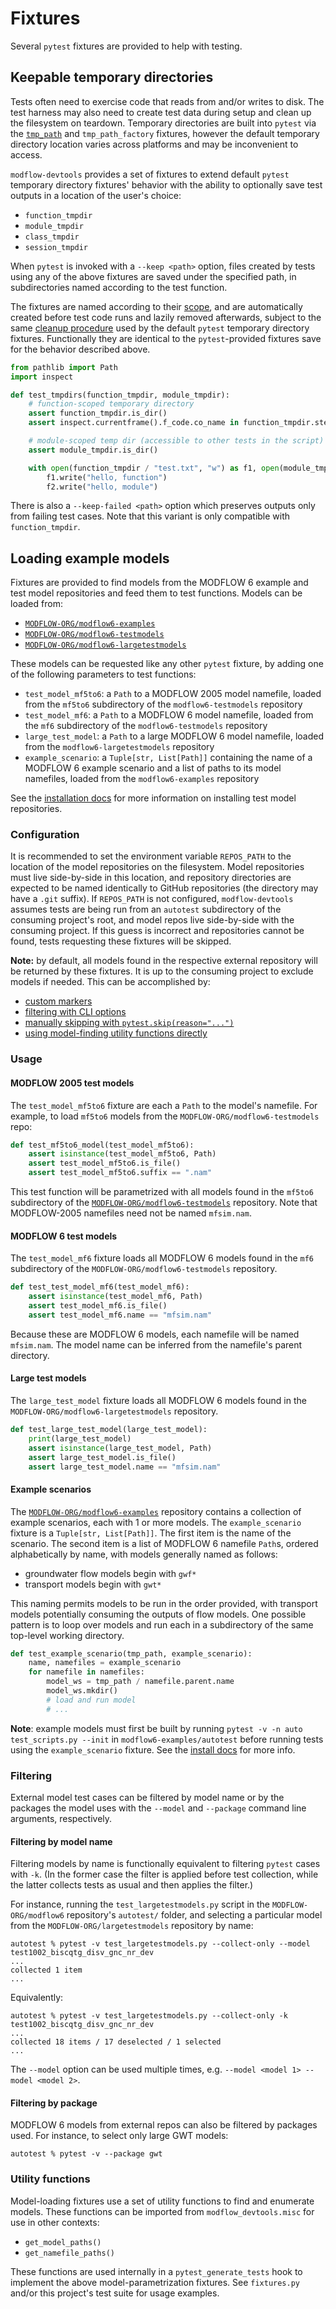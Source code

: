 # Fixtures

Several `pytest` fixtures are provided to help with testing.

## Keepable temporary directories

Tests often need to exercise code that reads from and/or writes to disk. The test harness may also need to create test data during setup and clean up the filesystem on teardown. Temporary directories are built into `pytest` via the [`tmp_path`](https://docs.pytest.org/en/latest/how-to/tmp_path.html#the-tmp-path-fixture) and `tmp_path_factory` fixtures, however the default temporary directory location varies across platforms and may be inconvenient to access.

`modflow-devtools` provides a set of fixtures to extend default `pytest` temporary directory fixtures' behavior with the ability to optionally save test outputs in a location of the user's choice:

- `function_tmpdir`
- `module_tmpdir`
- `class_tmpdir`
- `session_tmpdir`

When `pytest` is invoked with a `--keep <path>` option, files created by tests using any of the above fixtures are saved under the specified path, in subdirectories named according to the test function.

The fixtures are named according to their [scope](https://docs.pytest.org/en/7.1.x/how-to/fixtures.html#scope-sharing-fixtures-across-classes-modules-packages-or-session), and are automatically created before test code runs and lazily removed afterwards, subject to the same [cleanup procedure](https://docs.pytest.org/en/latest/how-to/tmp_path.html#the-default-base-temporary-directory) used by the default `pytest` temporary directory fixtures. Functionally they are identical to the `pytest`-provided fixtures save for the behavior described above. 

```python
from pathlib import Path
import inspect

def test_tmpdirs(function_tmpdir, module_tmpdir):
    # function-scoped temporary directory
    assert function_tmpdir.is_dir()
    assert inspect.currentframe().f_code.co_name in function_tmpdir.stem

    # module-scoped temp dir (accessible to other tests in the script)
    assert module_tmpdir.is_dir()

    with open(function_tmpdir / "test.txt", "w") as f1, open(module_tmpdir / "test.txt", "w") as f2:
        f1.write("hello, function")
        f2.write("hello, module")
```

There is also a `--keep-failed <path>` option which preserves outputs only from failing test cases. Note that this variant is only compatible with `function_tmpdir`.

## Loading example models

Fixtures are provided to find models from the MODFLOW 6 example and test model repositories and feed them to test functions. Models can be loaded from:

- [`MODFLOW-ORG/modflow6-examples`](https://github.com/MODFLOW-ORG/modflow6-examples)
- [`MODFLOW-ORG/modflow6-testmodels`](https://github.com/MODFLOW-ORG/modflow6-testmodels)
- [`MODFLOW-ORG/modflow6-largetestmodels`](https://github.com/MODFLOW-ORG/modflow6-largetestmodels)

These models can be requested like any other `pytest` fixture, by adding one of the following parameters to test functions:

- `test_model_mf5to6`: a `Path` to a MODFLOW 2005 model namefile, loaded from the `mf5to6` subdirectory of the `modflow6-testmodels` repository
- `test_model_mf6`: a `Path` to a MODFLOW 6 model namefile, loaded from the `mf6` subdirectory of the `modflow6-testmodels` repository
- `large_test_model`: a `Path` to a large MODFLOW 6 model namefile, loaded from the `modflow6-largetestmodels` repository
- `example_scenario`: a `Tuple[str, List[Path]]` containing the name of a MODFLOW 6 example scenario and a list of paths to its model namefiles, loaded from the `modflow6-examples` repository

See the [installation docs](install.md) for more information on installing test model repositories.

### Configuration

It is recommended to set the environment variable `REPOS_PATH` to the location of the model repositories on the filesystem. Model repositories must live side-by-side in this location, and repository directories are expected to be named identically to GitHub repositories (the directory may have a `.git` suffix). If `REPOS_PATH` is not configured, `modflow-devtools` assumes tests are being run from an `autotest` subdirectory of the consuming project's root, and model repos live side-by-side with the consuming project. If this guess is incorrect and repositories cannot be found, tests requesting these fixtures will be skipped.

**Note:** by default, all models found in the respective external repository will be returned by these fixtures. It is up to the consuming project to exclude models if needed. This can be accomplished by:

- [custom markers](https://docs.pytest.org/en/7.1.x/example/markers.html)
- [filtering with CLI options](#filtering)
- [manually skipping with `pytest.skip(reason="...")`](https://docs.pytest.org/en/7.1.x/reference/reference.html?highlight=pytest%20skip#pytest.skip)
- [using model-finding utility functions directly](#utility-functions)

### Usage

#### MODFLOW 2005 test models

The `test_model_mf5to6` fixture are each a `Path` to the model's namefile. For example, to load `mf5to6` models from the `MODFLOW-ORG/modflow6-testmodels` repo:

```python
def test_mf5to6_model(test_model_mf5to6):
    assert isinstance(test_model_mf5to6, Path)
    assert test_model_mf5to6.is_file()
    assert test_model_mf5to6.suffix == ".nam"
```

This test function will be parametrized with all models found in the `mf5to6` subdirectory of the [`MODFLOW-ORG/modflow6-testmodels`](https://github.com/MODFLOW-ORG/modflow6-testmodels) repository. Note that MODFLOW-2005 namefiles need not be named `mfsim.nam`.

#### MODFLOW 6 test models

The `test_model_mf6` fixture loads all MODFLOW 6 models found in the `mf6` subdirectory of the `MODFLOW-ORG/modflow6-testmodels` repository.

```python
def test_test_model_mf6(test_model_mf6):
    assert isinstance(test_model_mf6, Path)
    assert test_model_mf6.is_file()
    assert test_model_mf6.name == "mfsim.nam"
```

Because these are MODFLOW 6 models, each namefile will be named `mfsim.nam`. The model name can be inferred from the namefile's parent directory.

#### Large test models

The `large_test_model` fixture loads all MODFLOW 6 models found in the `MODFLOW-ORG/modflow6-largetestmodels` repository.

```python
def test_large_test_model(large_test_model):
    print(large_test_model)
    assert isinstance(large_test_model, Path)
    assert large_test_model.is_file()
    assert large_test_model.name == "mfsim.nam"
```

#### Example scenarios

The [`MODFLOW-ORG/modflow6-examples`](https://github.com/MODFLOW-ORG/modflow6-examples) repository contains a collection of example scenarios, each with 1 or more models. The `example_scenario` fixture is a `Tuple[str, List[Path]]`. The first item is the name of the scenario. The second item is a list of MODFLOW 6 namefile `Path`s, ordered alphabetically by name, with models generally named as follows:

- groundwater flow models begin with `gwf*`
- transport models begin with `gwt*`

This naming permits models to be run in the order provided, with transport models potentially consuming the outputs of flow models. One possible pattern is to loop over models and run each in a subdirectory of the same top-level working directory.

```python
def test_example_scenario(tmp_path, example_scenario):
    name, namefiles = example_scenario
    for namefile in namefiles:
        model_ws = tmp_path / namefile.parent.name
        model_ws.mkdir()
        # load and run model
        # ...
```

**Note**: example models must first be built by running `pytest -v -n auto test_scripts.py --init` in `modflow6-examples/autotest` before running tests using the `example_scenario` fixture. See the [install docs](https://modflow-devtools.readthedocs.io/en/latest/md/install.html) for more info.

### Filtering

External model test cases can be filtered by model name or by the packages the model uses with the `--model` and `--package` command line arguments, respectively.

#### Filtering by model name

Filtering models by name is functionally equivalent to filtering `pytest` cases with `-k`. (In the former case the filter is applied before test collection, while the latter collects tests as usual and then applies the filter.)

For instance, running the `test_largetestmodels.py` script in the `MODFLOW-ORG/modflow6` repository's `autotest/` folder, and selecting a particular model from the `MODFLOW-ORG/largetestmodels` repository by name:

```shell
autotest % pytest -v test_largetestmodels.py --collect-only --model test1002_biscqtg_disv_gnc_nr_dev
...
collected 1 item
...
```

Equivalently:

```shell
autotest % pytest -v test_largetestmodels.py --collect-only -k test1002_biscqtg_disv_gnc_nr_dev
...
collected 18 items / 17 deselected / 1 selected
...
```

The `--model` option can be used multiple times, e.g. `--model <model 1> --model <model 2>`.

#### Filtering by package

MODFLOW 6 models from external repos can also be filtered by packages used. For instance, to select only large GWT models:

```shell
autotest % pytest -v --package gwt
```

### Utility functions

Model-loading fixtures use a set of utility functions to find and enumerate models. These functions can be imported from `modflow_devtools.misc` for use in other contexts:

- `get_model_paths()`
- `get_namefile_paths()`

These functions are used internally in a `pytest_generate_tests` hook to implement the above model-parametrization fixtures. See `fixtures.py` and/or this project's test suite for usage examples.
